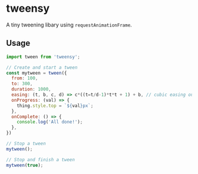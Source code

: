 # tweensy

A tiny tweening libary using `requestAnimationFrame`.

## Usage

```js
import tween from 'tweensy';

// Create and start a tween
const mytween = tween({
  from: 100,
  to: 300,
  duration: 1000,
  easing: (t, b, c, d) => c*((t=t/d-1)*t*t + 1) + b, // cubic easing out
  onProgress: (val) => {
    thing.style.top = `${val}px`;
  },
  onComplete: () => {
    console.log('All done!');
  },
})

// Stop a tween
mytween();

// Stop and finish a tween
mytween(true);
```
